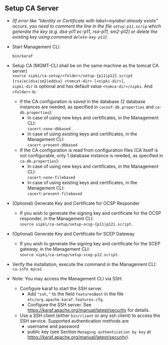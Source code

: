 ## Setup CA Server

* _(If error like "Identity or Certificate with label=mylabel already exists" occurs,
      you need to comment the line in the file `setup-p11.scrip` which generate the key (e.g. dsa-p11 ec-p11, rsa-p11, sm2-p12)
      or delete the existing key using command `delete-key-p11`)_.

* Start Management CLI.

  `bin/karaf`

* Setup CA (MGMT-CLI shall be on the same machine as the tomcat CA server)  
    `source xipki/ca-setup/<folder>/setup-{p11|p12}.script {rsa|ec|dsa|sm2|eddsa} <tomcat-dir> [<xipki-dir>]`,  
  `xipki-dir` is optional and has default value `<tomca-dir>/xipki`.
  And `<folder>` is:
    * If the CA configuration is saved in the database (2 database instances are needed, 
      as specified in `caconf-db.properties` and `ca-db.properties`):
      * In case of using new keys and certificates, in the Management CLI:  
        `cacert-none-dbbased`
      * In case of using existing keys and certificates, in the Management CLI:  
        `cacert-present-dbbased`
  * If the CA configuration is read from configuration files (CA itself is not configurable, only 1
    database instance is needed, as specified in `ca-db.properties`):
      * In case of using new keys and certificates, in the Management CLI:  
        `cacert-none-filebased`
      * In case of using existing keys and certificates, in the Management CLI:  
        `cacert-present-filebased`

* (Optional) Generate Key and Certificate for OCSP Responder
    * If you wish to generate the signing key and certificate for the OCSP responder, in the Management CLI:  
      `source xipki/ca-setup/setup-ocsp-{p11|p12}.script`.

* (Optional) Generate Key and Certificate for SCEP Gateway
    * If you wish to generate the signing key and certificate for the SCEP gateway, in the Management CLI:  
      `source xipki/ca-setup/setup-scep-p12.script`.

* Verify the installation, execute the command in the Management CLI:  
  `ca-info myca1`

* Note: You may access the Management CLI via SSH.
    * Configure karaf to start the SSH server.
        * Add `"ssh,"` to the field `featuresBoot` in the file `etc/org.apache.karaf.features.cfg`.
        * Configure the SSH server. See https://karaf.apache.org/manual/latest/security for details.
    * Use a SSH client (either `bin/client` or any ssh client) to access the SSH service. Supported authentication
      methods are
        * username and password
        * public key (see Section `Managing authentication by key` at https://karaf.apache.org/manual/latest/security).
